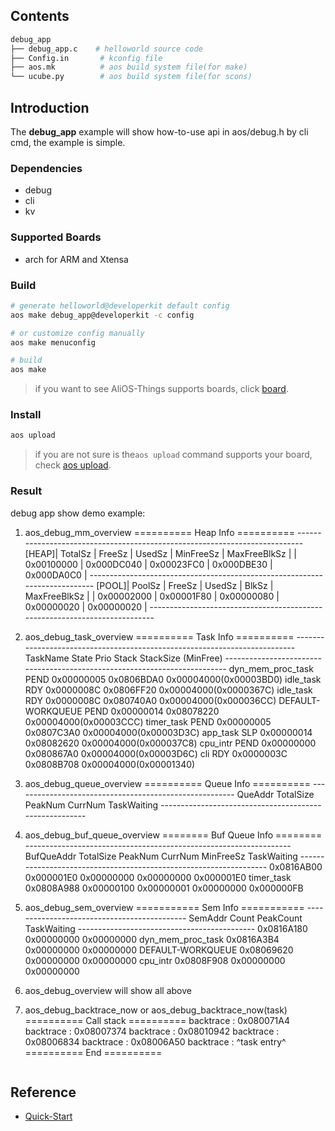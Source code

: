 ## Contents

```sh
debug_app
├── debug_app.c    # helloworld source code
├── Config.in       # kconfig file
├── aos.mk          # aos build system file(for make)
└── ucube.py        # aos build system file(for scons)
```

## Introduction

The **debug_app** example will show how-to-use api in aos/debug.h  by cli cmd, the example is simple.

### Dependencies

* debug
* cli
* kv

### Supported Boards

- arch for ARM and Xtensa

### Build

```sh
# generate helloworld@developerkit default config
aos make debug_app@developerkit -c config

# or customize config manually
aos make menuconfig

# build
aos make
```

> if you want to see AliOS-Things supports boards, click [board](../../../board).

### Install

```sh
aos upload
```

> if you are not sure is the`aos upload` command supports your board, check [aos upload](../../../build/site_scons/upload).

### Result
debug app show demo example:
1. aos_debug_mm_overview
            ========== Heap Info  ==========
            ---------------------------------------------------------------------------
            [HEAP]| TotalSz    | FreeSz     | UsedSz     | MinFreeSz  | MaxFreeBlkSz  |
            | 0x00100000 | 0x000DC040 | 0x00023FC0 | 0x000DBE30 | 0x000DA0C0    |
            ---------------------------------------------------------------------------
            [POOL]| PoolSz     | FreeSz     | UsedSz     | BlkSz      | MaxFreeBlkSz  |
            | 0x00002000 | 0x00001F80 | 0x00000080 | 0x00000020 | 0x00000020    |
            ---------------------------------------------------------------------------

2. aos_debug_task_overview
            ========== Task Info  ==========
            --------------------------------------------------------------------------
            TaskName             State    Prio       Stack      StackSize (MinFree)
            --------------------------------------------------------------------------
            dyn_mem_proc_task    PEND     0x00000005 0x0806BDA0 0x00004000(0x00003BD0)
            idle_task            RDY      0x0000008C 0x0806FF20 0x00004000(0x0000367C)
            idle_task            RDY      0x0000008C 0x080740A0 0x00004000(0x000036CC)
            DEFAULT-WORKQUEUE    PEND     0x00000014 0x08078220 0x00004000(0x00003CCC)
            timer_task           PEND     0x00000005 0x0807C3A0 0x00004000(0x00003D3C)
            app_task             SLP      0x00000014 0x08082620 0x00004000(0x000037C8)
            cpu_intr             PEND     0x00000000 0x080867A0 0x00004000(0x00003D6C)
            cli                  RDY      0x0000003C 0x0808B708 0x00004000(0x00001340)

 3. aos_debug_queue_overview
            ========== Queue Info ==========
            -------------------------------------------------------
            QueAddr    TotalSize  PeakNum    CurrNum    TaskWaiting
            -------------------------------------------------------

4. aos_debug_buf_queue_overview
            ======== Buf Queue Info ========
            ------------------------------------------------------------------
            BufQueAddr TotalSize  PeakNum    CurrNum    MinFreeSz  TaskWaiting
            ------------------------------------------------------------------
            0x0816AB00 0x000001E0 0x00000000 0x00000000 0x000001E0 timer_task
            0x0808A988 0x00000100 0x00000001 0x00000000 0x000000FB

5. aos_debug_sem_overview
            =========== Sem Info ===========
            --------------------------------------------
            SemAddr    Count      PeakCount  TaskWaiting
            --------------------------------------------
            0x0816A180 0x00000000 0x00000000 dyn_mem_proc_task
            0x0816A3B4 0x00000000 0x00000000 DEFAULT-WORKQUEUE
            0x08069620 0x00000000 0x00000000 cpu_intr
            0x0808F908 0x00000000 0x00000000

6.  aos_debug_overview will show all above

7. aos_debug_backtrace_now or aos_debug_backtrace_now(task)
            ========== Call stack ==========
            backtrace : 0x080071A4
            backtrace : 0x08007374
            backtrace : 0x08010942
            backtrace : 0x08006834
            backtrace : 0x08006A50
            backtrace : ^task entry^
            ==========    End     ==========

```sh
```

## Reference

* [Quick-Start](https://github.com/alibaba/AliOS-Things/wiki/Quick-Start)
